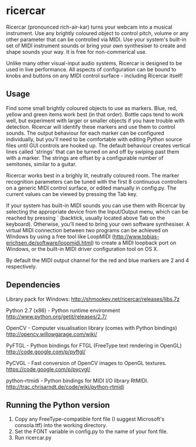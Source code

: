 ricercar
========

Ricercar (pronounced rich-air-kar) turns your webcam into a musical instrument. Use any brightly coloured object to control pitch, volume or any other parameter that can be controlled via MIDI. Use your system's built-in set of MIDI instrument sounds or bring your own synthesiser to create and shape sounds your way. It is free for non-commerical use.

Unlike many other visual-input audio systems, Ricercar is designed to be used in live performance. All aspects of configuration can be bound to knobs and buttons on any MIDI control surface - including Ricercar itself!

Usage
-----

Find some small brightly coloured objects to use as markers. Blue, red, yellow and green items work best (in that order). Bottle caps tend to work well, but experiment with larger or smaller objects if you have trouble with detection. Ricercar will identify these markers and use them to control sounds. The output behaviour for each marker can be configured individually, but you'll need to be comfortable with editing Python source files until GUI controls are hooked up. The default behaviour creates vertical lines called 'strings' that can be turned on and off by swiping past them with a marker. The strings are offset by a configurable number of semitones, similar to a guitar. 

Ricercar works best in a brighly lit, neutrally coloured room. The marker recognition parameters can be tuned with the first 8 continuous controllers on a generic MIDI control surface, or edited manually in config.py. The current values can be viewed by pressing the Tab key. 

If your system has built-in MIDI sounds you can use them with Ricercar by selecting the appropriate device from the Input/Output menu, which can be reached by pressing ` (backtick, usually located above Tab on the keyboard). Otherwise, you'll need to bring your own software synthesiser. A virtual MIDI connection between two programs can be achieved on Windows by using a free tool like LoopMIDI (http://www.tobias-erichsen.de/software/loopmidi.html) to create a MIDI loopback port on Windows, or the built-in MIDI driver configuration tool on OS X.

By default the MIDI output channel for the red and blue markers are 2 and 4 respectively.


Dependencies
------------
Library pack for Windows: http://shmookey.net/ricercar/releases/libs.7z

Python 2.7 (x86) - Python runtime environment
http://www.python.org/getit/releases/2.7/

OpenCV - Computer visualisation library (comes with Python bindings)
http://opencv.willowgarage.com/wiki/

PyFTGL - Python bindings for FTGL (FreeType text rendering in OpenGL)
http://code.google.com/p/pyftgl/

PyCVGL - Fast conversion of OpenCV images to OpenGL textures.
https://code.google.com/p/pycvgl/

python-rtmidi - Python bindings for MIDI I/O library RtMIDI.
http://trac.chrisarndt.de/code/wiki/python-rtmidi

Running the Python version
--------------------------
1. Copy any FreeType-compatible font file (I suggest Microsoft's consola.ttf) into the working directory.
1. Set the FONT variable in config.py to the name of your font file.
1. Run ricercar.py
